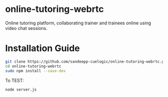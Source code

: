 # online-tutoring-webrtc
Online tutoring platform, collaborating trainer and trainees online using video chat sessions.

# Installation Guide

```sh
git clone https://github.com/sandeepp-cuelogic/online-tutoring-webrtc.git
cd online-tutoring-webrtc
sudo npm install --save-dev
```

To TEST:

```sh
node server.js
